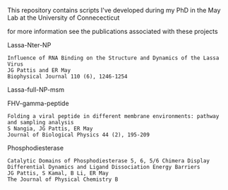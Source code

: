 This repository contains scripts I've developed during my PhD in the May Lab at the University of Connececticut

for more information see the publications associated with these projects

Lassa-Nter-NP

    Influence of RNA Binding on the Structure and Dynamics of the Lassa Virus
    JG Pattis and ER May
    Biophysical Journal 110 (6), 1246-1254

Lassa-full-NP-msm

FHV-gamma-peptide

    Folding a viral peptide in different membrane environments: pathway and sampling analysis
    S Nangia, JG Pattis, ER May
    Journal of Biological Physics 44 (2), 195-209

Phosphodiesterase

    Catalytic Domains of Phosphodiesterase 5, 6, 5/6 Chimera Display Differential Dynamics and Ligand Dissociation Energy Barriers
    JG Pattis, S Kamal, B Li, ER May
    The Journal of Physical Chemistry B
